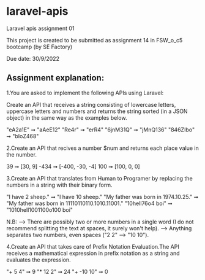 # laravel-apis
Laravel apis assignment 01

This project is created to be submitted as assignment 14 in FSW_o_c5 bootcamp (by SE Factory)

Due date: 30/9/2022

Assignment explanation:
-----------------------
1.You are asked to implement the following APIs using Laravel:

Create an API that receives a string consisting of lowercase letters, uppercase letters and numbers and returns the string sorted (in a JSON object) in the same way as the examples below.

"eA2a1E" ➞ "aAeE12"
"Re4r" ➞ "erR4"
"6jnM31Q" ➞ "jMnQ136"
"846ZIbo" ➞ "bIoZ468"


2.Create an API that recives a number $num and returns each place value in the number.

39 ➞ [30, 9]
-434 ➞ [-400, -30, -4]
100 ➞ [100, 0, 0]


3.Create an API that translates from Human to Programer by replacing the numbers in a string with their binary form.

"I have 2 sheep." ➞ "I have 10 sheep."
"My father was born in 1974.10.25." ➞ "My father was born in 11110110110.1010.11001."
"10hell76o4 boi" ➞ "1010hell1001100o100 boi"

N.B:
--> There are possibly two or more numbers in a single word (I do not recommend splitting the text at spaces, it surely won't help).
--> Anything separates two numbers, even spaces ("2 2" --> "10 10").


4.Create an API that takes care of Prefix Notation Evaluation.The API receives a mathematical expression in prefix notation as a string and evaluates the expression.

"+ 5 4" ➞ 9
"* 12 2" ➞ 24
"+ -10 10" ➞ 0
